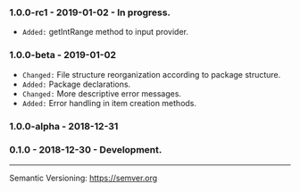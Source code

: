 ### 1.0.0-rc1 - 2019-01-02 - In progress.
- `Added:` getIntRange method to input provider.

### 1.0.0-beta - 2019-01-02
- `Changed:` File structure reorganization according to package structure.
- `Added:` Package declarations.
- `Changed:` More descriptive error messages.
- `Added:` Error handling in item creation methods.

### 1.0.0-alpha - 2018-12-31

### 0.1.0 - 2018-12-30 - Development.

---
Semantic Versioning: https://semver.org

